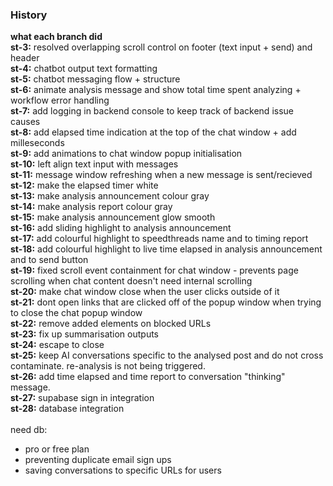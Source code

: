 ### History
**what each branch did**
<br>
**st-3:** resolved overlapping scroll control on footer (text input + send) and header <br>
**st-4:** chatbot output text formatting <br>
**st-5:** chatbot messaging flow + structure <br>
**st-6:** animate analysis message and show total time spent analyzing + workflow error handling <br>
**st-7:** add logging in backend console to keep track of backend issue causes <br>
**st-8:** add elapsed time indication at the top of the chat window + add milleseconds <br>
**st-9:** add animations to chat window popup initialisation <br>
**st-10:** left align text input with messages <br>
**st-11:** message window refreshing when a new message is sent/recieved <br>
**st-12:** make the elapsed timer white <br>
**st-13:** make analysis announcement colour gray <br>
**st-14:** make analysis report colour gray <br>
**st-15:** make analysis announcement glow smooth <br>
**st-16:** add sliding highlight to analysis announcement <br>
**st-17:** add colourful highlight to speedthreads name and to timing report <br>
**st-18:** add colourful highlight to live time elapsed in analysis announcement and to send button <br>
**st-19:** fixed scroll event containment for chat window - prevents page scrolling when chat content doesn't need internal scrolling <br>
**st-20:** make chat window close when the user clicks outside of it <br>
**st-21:** dont open links that are clicked off of the popup window when trying to close the chat popup window <br>
**st-22:** remove added elements on blocked URLs <br>
**st-23:** fix up summarisation outputs <br>
**st-24:** escape to close <br>
**st-25:** keep AI conversations specific to the analysed post and do not cross contaminate. re-analysis is not being triggered. <br>
**st-26:** add time elapsed and time report to conversation "thinking" message. <br>
**st-27:** supabase sign in integration <br>
**st-28:** database integration <br>
<br>
need db:
- pro or free plan
- preventing duplicate email sign ups
- saving conversations to specific URLs for users